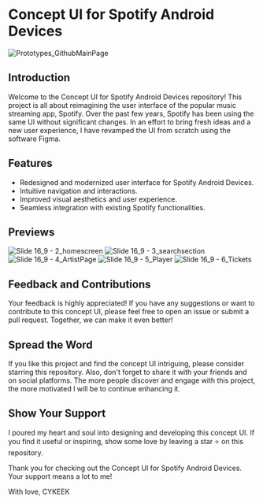 # Concept UI for Spotify Android Devices

![Prototypes_GithubMainPage](https://github.com/Cykeek/Concept_Spotify/assets/70019075/27cba61c-8387-4e0e-918c-f64a4a35b40c)

## Introduction

Welcome to the Concept UI for Spotify Android Devices repository! This project is all about reimagining the user interface of the popular music streaming app, Spotify. Over the past few years, Spotify has been using the same UI without significant changes. In an effort to bring fresh ideas and a new user experience, I have revamped the UI from scratch using the software Figma.

## Features

- Redesigned and modernized user interface for Spotify Android Devices.
- Intuitive navigation and interactions.
- Improved visual aesthetics and user experience.
- Seamless integration with existing Spotify functionalities.

## Previews

![Slide 16_9 - 2_homescreen](https://github.com/Cykeek/Concept_Spotify/assets/70019075/09500fc8-a6bb-4863-b406-d82dea122bf8)
![Slide 16_9 - 3_searchsection](https://github.com/Cykeek/Concept_Spotify/assets/70019075/a040808a-ae03-4265-af6c-8d1f0e59cbf5)
![Slide 16_9 - 4_ArtistPage](https://github.com/Cykeek/Concept_Spotify/assets/70019075/f34f6323-d31f-449b-bf57-57f69107abc6)
![Slide 16_9 - 5_Player](https://github.com/Cykeek/Concept_Spotify/assets/70019075/570c6a50-65a7-4fb4-afca-e01f977d331b)
![Slide 16_9 - 6_Tickets](https://github.com/Cykeek/Concept_Spotify/assets/70019075/a291313d-b0b1-4594-af87-5f7e6c51f0ef)

## Feedback and Contributions

Your feedback is highly appreciated! If you have any suggestions or want to contribute to this concept UI, please feel free to open an issue or submit a pull request. Together, we can make it even better!

## Spread the Word

If you like this project and find the concept UI intriguing, please consider starring this repository. Also, don't forget to share it with your friends and on social platforms. The more people discover and engage with this project, the more motivated I will be to continue enhancing it.

## Show Your Support

I poured my heart and soul into designing and developing this concept UI. If you find it useful or inspiring, show some love by leaving a star ⭐️ on this repository.

Thank you for checking out the Concept UI for Spotify Android Devices. Your support means a lot to me!

With love,
CYKEEK
